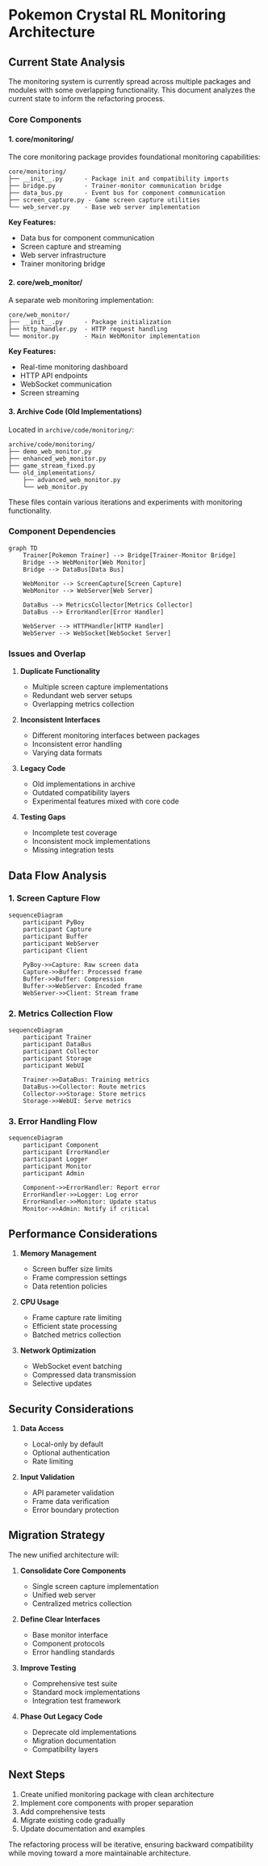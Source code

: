 # Pokemon Crystal RL Monitoring Architecture

## Current State Analysis

The monitoring system is currently spread across multiple packages and modules with some overlapping functionality. This document analyzes the current state to inform the refactoring process.

### Core Components

#### 1. core/monitoring/
The core monitoring package provides foundational monitoring capabilities:

```
core/monitoring/
├── __init__.py      - Package init and compatibility imports
├── bridge.py        - Trainer-monitor communication bridge
├── data_bus.py      - Event bus for component communication 
├── screen_capture.py - Game screen capture utilities
└── web_server.py    - Base web server implementation
```

**Key Features:**
- Data bus for component communication
- Screen capture and streaming
- Web server infrastructure
- Trainer monitoring bridge

#### 2. core/web_monitor/
A separate web monitoring implementation:

```
core/web_monitor/
├── __init__.py      - Package initialization
├── http_handler.py  - HTTP request handling
└── monitor.py       - Main WebMonitor implementation
```

**Key Features:**
- Real-time monitoring dashboard
- HTTP API endpoints
- WebSocket communication
- Screen streaming

#### 3. Archive Code (Old Implementations)
Located in `archive/code/monitoring/`:

```
archive/code/monitoring/
├── demo_web_monitor.py
├── enhanced_web_monitor.py
├── game_stream_fixed.py
└── old_implementations/
    ├── advanced_web_monitor.py
    └── web_monitor.py
```

These files contain various iterations and experiments with monitoring functionality.

### Component Dependencies

```mermaid
graph TD
    Trainer[Pokemon Trainer] --> Bridge[Trainer-Monitor Bridge]
    Bridge --> WebMonitor[Web Monitor]
    Bridge --> DataBus[Data Bus]
    
    WebMonitor --> ScreenCapture[Screen Capture]
    WebMonitor --> WebServer[Web Server]
    
    DataBus --> MetricsCollector[Metrics Collector]
    DataBus --> ErrorHandler[Error Handler]
    
    WebServer --> HTTPHandler[HTTP Handler]
    WebServer --> WebSocket[WebSocket Server]
```

### Issues and Overlap

1. **Duplicate Functionality**
   - Multiple screen capture implementations
   - Redundant web server setups
   - Overlapping metrics collection

2. **Inconsistent Interfaces**
   - Different monitoring interfaces between packages
   - Inconsistent error handling
   - Varying data formats

3. **Legacy Code**
   - Old implementations in archive
   - Outdated compatibility layers
   - Experimental features mixed with core code

4. **Testing Gaps**
   - Incomplete test coverage
   - Inconsistent mock implementations
   - Missing integration tests

## Data Flow Analysis

### 1. Screen Capture Flow
```mermaid
sequenceDiagram
    participant PyBoy
    participant Capture
    participant Buffer
    participant WebServer
    participant Client

    PyBoy->>Capture: Raw screen data
    Capture->>Buffer: Processed frame
    Buffer->>Buffer: Compression
    Buffer->>WebServer: Encoded frame
    WebServer->>Client: Stream frame
```

### 2. Metrics Collection Flow
```mermaid
sequenceDiagram
    participant Trainer
    participant DataBus
    participant Collector
    participant Storage
    participant WebUI

    Trainer->>DataBus: Training metrics
    DataBus->>Collector: Route metrics
    Collector->>Storage: Store metrics
    Storage->>WebUI: Serve metrics
```

### 3. Error Handling Flow
```mermaid
sequenceDiagram
    participant Component
    participant ErrorHandler
    participant Logger
    participant Monitor
    participant Admin

    Component->>ErrorHandler: Report error
    ErrorHandler->>Logger: Log error
    ErrorHandler->>Monitor: Update status
    Monitor->>Admin: Notify if critical
```

## Performance Considerations

1. **Memory Management**
   - Screen buffer size limits
   - Frame compression settings
   - Data retention policies

2. **CPU Usage**
   - Frame capture rate limiting
   - Efficient state processing
   - Batched metrics collection

3. **Network Optimization**
   - WebSocket event batching
   - Compressed data transmission
   - Selective updates

## Security Considerations

1. **Data Access**
   - Local-only by default
   - Optional authentication
   - Rate limiting

2. **Input Validation**
   - API parameter validation
   - Frame data verification
   - Error boundary protection

## Migration Strategy

The new unified architecture will:

1. **Consolidate Core Components**
   - Single screen capture implementation
   - Unified web server
   - Centralized metrics collection

2. **Define Clear Interfaces**
   - Base monitor interface
   - Component protocols
   - Error handling standards

3. **Improve Testing**
   - Comprehensive test suite
   - Standard mock implementations
   - Integration test framework

4. **Phase Out Legacy Code**
   - Deprecate old implementations
   - Migration documentation
   - Compatibility layers

## Next Steps

1. Create unified monitoring package with clean architecture
2. Implement core components with proper separation
3. Add comprehensive tests
4. Migrate existing code gradually
5. Update documentation and examples

The refactoring process will be iterative, ensuring backward compatibility while moving toward a more maintainable architecture.
